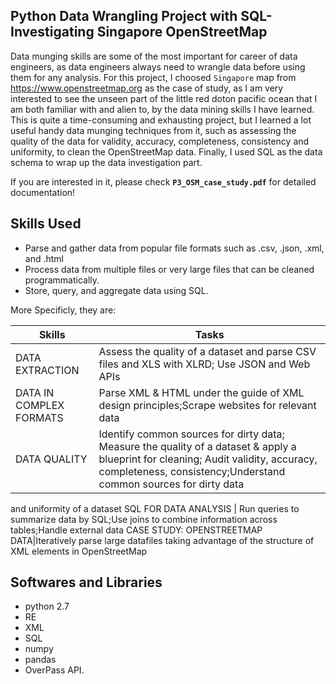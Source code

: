 ## Python Data Wrangling Project with SQL- Investigating Singapore OpenStreetMap
Data munging skills are some of the most important for career of data engineers, as data engineers always need to wrangle data before using them for any analysis. For this project, I choosed `Singapore` map from https://www.openstreetmap.org as the case of study, as I am very interested to see the unseen part of the little red doton pacific ocean that I am both familiar with and alien to, by the data mining skills I have learned. This is quite a time-consuming and exhausting project, but I learned a lot useful handy data munging techniques from it, such as assessing the quality of the data for validity, accuracy, completeness, consistency and uniformity, to clean the OpenStreetMap data. Finally, I used SQL as the data schema to wrap up the data investigation part.  

If you are interested in it, please check **`P3_OSM_case_study.pdf`** for detailed documentation! 

## Skills Used
- Parse and gather data from popular file formats such as .csv, .json, .xml, and .html
- Process data from multiple files or very large files that can be cleaned programmatically.
- Store, query, and aggregate data using SQL.

More Specificly, they are:

Skills | Tasks
--- | ---
DATA EXTRACTION | Assess the quality of a dataset and parse CSV files and XLS with XLRD; Use JSON and Web APIs
DATA IN COMPLEX FORMATS |  Parse XML & HTML under the guide of XML design principles;Scrape websites for relevant data
DATA QUALITY | Identify common sources for dirty data; Measure the quality of a dataset & apply a blueprint for cleaning; Audit validity, accuracy, completeness, consistency;Understand common sources for dirty data
and uniformity of a dataset
SQL FOR DATA ANALYSIS | Run queries to summarize data by SQL;Use joins to combine information across tables;Handle external data
CASE STUDY: OPENSTREETMAP DATA|Iteratively parse large datafiles taking advantage of the structure of XML elements in OpenStreetMap

## Softwares and Libraries
- python 2.7
- RE
- XML
- SQL
- numpy
- pandas
- OverPass API.

